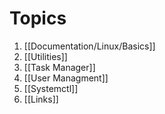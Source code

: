 # Topics
1. [[Documentation/Linux/Basics]]
2. [[Utilities]]
3. [[Task Manager]] 
4. [[User Managment]] 
5. [[Systemctl]]
6. [[Links]]